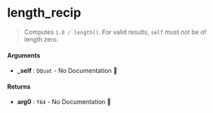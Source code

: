 # length\_recip

>  Computes `1.0 / length()`.
>  For valid results, `self` must _not_ be of length zero.

#### Arguments

- **\_self** : `DQuat` \- No Documentation 🚧

#### Returns

- **arg0** : `f64` \- No Documentation 🚧
